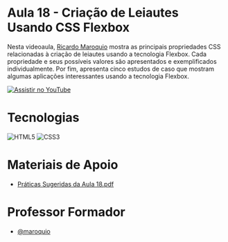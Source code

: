 
# Aula 18 - Criação de Leiautes Usando CSS Flexbox

Nesta videoaula, [Ricardo Maroquio](https://github.com/maroquio) mostra as principais propriedades CSS relacionadas à criação de leiautes usando a tecnologia Flexbox. Cada propriedade e seus possíveis valores são apresentados e exemplificados individualmente. Por fim, apresenta cinco estudos de caso que mostram algumas aplicações interessantes usando a tecnologia Flexbox.


[![Assistir no YouTube](https://img.youtube.com/vi/Wx6OJ4gkSQY/maxresdefault.jpg)](https://youtu.be/Wx6OJ4gkSQY)

# Tecnologias

![HTML5](https://img.shields.io/badge/HTML5-d84924?style=for-the-badge&logo=html5&logoColor=white)
![CSS3](https://img.shields.io/badge/CSS3-2449d8?style=for-the-badge&logo=css3&logoColor=white)

# Materiais de Apoio

 - [Práticas Sugeridas da Aula 18.pdf](./Assets/Pr%C3%A1ticas%20Sugeridas%20da%20Aula%2018.pdf)
 
# Professor Formador

- [@maroquio](https://github.com/maroquio)